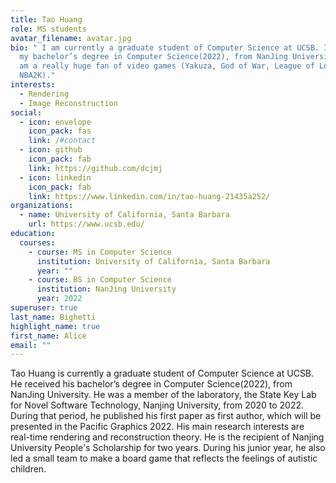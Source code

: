 ```yaml
---
title: Tao Huang
role: MS students
avatar_filename: avatar.jpg
bio: " I am currently a graduate student of Computer Science at UCSB. I received
  my bachelor’s degree in Computer Science(2022), from NanJing University. And I
  am a really huge fan of video games (Yakuza, God of War, League of Legend,
  NBA2K)."
interests:
  - Rendering
  - Image Reconstruction
social:
  - icon: envelope
    icon_pack: fas
    link: /#contact
  - icon: github
    icon_pack: fab
    link: https://github.com/dcjmj
  - icon: linkedin
    icon_pack: fab
    link: https://www.linkedin.com/in/tao-huang-21435a252/
organizations:
  - name: University of California, Santa Barbara
    url: https://www.ucsb.edu/
education:
  courses:
    - course: MS in Computer Science
      institution: University of California, Santa Barbara
      year: ""
    - course: BS in Computer Science
      institution: NanJing University
      year: 2022
superuser: true
last_name: Bighetti
highlight_name: true
first_name: Alice
email: ""
---
```

Tao Huang is currently a graduate student of Computer Science at UCSB. He received his bachelor’s degree in Computer Science(2022), from NanJing University. He was a member of the laboratory, the State Key Lab for Novel Software Technology, Nanjing University, from 2020 to 2022. During that period, he published his first paper as first author, which will be presented in the Pacific Graphics 2022. His main research interests are real-time rendering and reconstruction theory. He is the recipient of Nanjing University People's Scholarship for two years. During his junior year, he also led a small team to make a board game that reflects the feelings of autistic children.